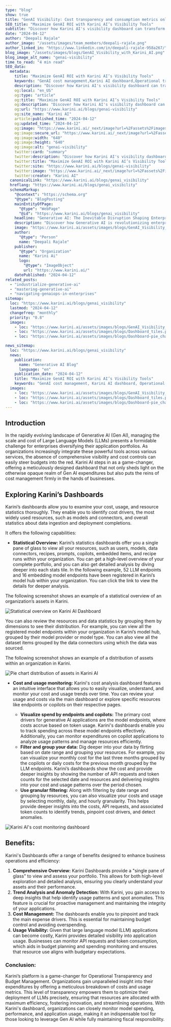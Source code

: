 ```yaml
---
type: "blog"
show: true
title: "GenAI Visibility: Cost transparency and consumption metrics only with Karini AI"
SEO_title: "Maximize GenAI ROI with Karini AI’s Visibility Tools"
subtitle: "Discover how Karini AI's visibility dashboard can transform your GenAI cost management, ensuring efficiency and transparency in operations."
date: "2024-04-12"
author: "Deepali Rajale"
author_image: "/assets/images/team_members/deepali-rajale.png"
author_linked_in: "https://www.linkedin.com/in/deepali-rajale-958a267/"
blog_image: "/assets/images/blogs/GenAI_Visibility_with_Karini_AI.png"
blog_image_alt_name: "genai-visibility"
time_to_read: "4 min read"
SEO_data:
  metadata:
    title: "Maximize GenAI ROI with Karini AI’s Visibility Tools"
    keywords: "GenAI cost management,Karini AI dashboard,Operational transparency,LLM budget control,AI resource monitoring"
    description: "Discover how Karini AI's visibility dashboard can transform your GenAI cost management, ensuring efficiency and transparency in operations."
    og:local: "en_US"
    og:type: "article"
    og:title: "Maximize GenAI ROI with Karini AI’s Visibility Tools"
    og:description: "Discover how Karini AI's visibility dashboard can transform your GenAI cost management, ensuring efficiency and transparency in operations."
    og:url: "https://www.karini.ai/blogs/genai-visibility"
    og:site_name: "Karini AI"
    article:published_time: "2024-04-12"
    og:updated_time: "2024-04-12"
    og:image: "https://www.karini.ai/_next/image?url=%2Fassets%2Fimages%2Fblogs%2FGenAI_Visibility_with_Karini_AI.png&w=640&q=75"
    og:image:secure_url: "https://www.karini.ai/_next/image?url=%2Fassets%2Fimages%2Fblogs%2FGenAI_Visibility_with_Karini_AI.png&w=640&q=75"
    og:image:width: "640"
    og:image:height: "640"
    og:image:alt: "genai-visibility"
    twitter:card: "summary"
    twitter:description: "Discover how Karini AI's visibility dashboard can transform your GenAI cost management, ensuring efficiency and transparency in operations."
    twitter:title: "Maximize GenAI ROI with Karini AI’s Visibility Tools"
    twitter:site: "https://www.karini.ai/blogs/genai-visibility"
    twitter:image: "https://www.karini.ai/_next/image?url=%2Fassets%2Fimages%2Fblogs%2FGenAI_Visibility_with_Karini_AI.png&w=640&q=75"
    twitter:creator: "Karini AI"
  canonicalLink: "https://www.karini.ai/blogs/genai_visibility"
  hreflang: "https://www.karini.ai/blogs/genai_visibility"
  schemaMarkup:
    "@context": "https://schema.org"
    "@type": "BlogPosting"
    mainEntityOfPage:
      "@type": "WebPage"
      "@id": "https://www.karini.ai/blogs/genai_visibility"
    headline: "Generative AI: The Inevitable Disruption Shaping Enterprise Landscapes"
    description: "Discover how Generative AI is revolutionizing enterprises, from marketing to R&D, and how Karini AI can be your ally in embracing this disruptive technology."
    image: "https://www.karini.ai/assets/images/blogs/GenAI_Visibility_with_Karini_AI.png"
    author:
      "@type": "Person"
      name: "Deepali Rajale"
    publisher:
      "@type": "Organization"
      name: "Karini Ai"
      logo:
        "@type": "ImageObject"
        url: "https://www.karini.ai/"
    datePublished: "2024-04-12"
related_posts:
  - "industrialize-generative-ai"
  - "mastering-generative-ai"
  - "navigating-genaiops-in-enterprises"
sitemap:
  loc: "https://www.karini.ai/blogs/genai_visibility"
  lastmod: "2024-04-12"
  changefreq: "monthly"
  priority: "0.8"
  images:
    - loc: "https://www.karini.ai/assets/images/blogs/GenAI_Visibility_with_Karini_AI.png"
    - loc: "https://www.karini.ai/assets/images/blogs/Dashboard_tiles.png"
    - loc: "https://www.karini.ai/assets/images/blogs/Dashboard-pie_charts.png"

news_sitemap:
  loc: "https://www.karini.ai/blogs/genai_visibility"
  news:
    publication:
      name: "Generative AI Blog"
      language: "en"
    publication_date: "2024-04-12"
    title: "Maximize GenAI ROI with Karini AI’s Visibility Tools"
    keywords: "GenAI cost management, Karini AI dashboard, Operational transparency, LLM budget control, AI resource monitoring"
  images:
    - loc: "https://www.karini.ai/assets/images/blogs/GenAI_Visibility_with_Karini_AI.png"
    - loc: "https://www.karini.ai/assets/images/blogs/Dashboard_tiles.png"
    - loc: "https://www.karini.ai/assets/images/blogs/Dashboard-pie_charts.png"
---
```


## Introduction

In the rapidly evolving landscape of Generative AI (Gen AI), managing the scale and cost of Large Language Models (LLMs) presents a formidable challenge for enterprises diversifying their application portfolios. As organizations increasingly integrate these powerful tools across various services, the absence of comprehensive visibility and cost controls can easily steer budgets into the red. Karini AI steps in as a game-changer, offering a meticulously designed dashboard that not only sheds light on the otherwise opaque realm of Gen AI expenditures but also puts the reins of cost management firmly in the hands of businesses.

## Exploring Karini’s Dashboards

Karini’s dashboards allow you to examine your cost, usage, and resource statistics thoroughly. They enable you to identify cost drivers, the most widely used resources, such as models and connectors, and overall statistics about data ingestion and deployment completions.

It offers the following capabilities:

- **Statistical Overview:**
  Karini’s statistics dashboards offer you a single pane of glass to view all your resources, such as users, models, data connectors, recipes, prompts, copilots, embedded items, and recipe runs within your organization. You can get a high-level overview of your complete portfolio, and you can also get detailed analysis by diving deeper into each stats tile. In the following example, 52 LLM endpoints and 16 embedding model endpoints have been registered in Karini’s model hub within your organization. You can click the link to view the details for deeper analysis.

The following screenshot shows an example of a statistical overview of an organization’s assets in Karini.

![Statistical overview on Karini AI Dashboard](/assets/images/blogs/Dashboard_tiles.png)

You can also review the resources and data statistics by grouping them by dimensions to see their distribution. For example, you can view all the registered model endpoints within your organization in Karini’s model hub, grouped by their model provider or model type. You can also view all the dataset items grouped by the data connectors using which the data was sourced.

The following screenshot shows an example of a distribution of assets within an organization in Karini.

![Pie chart distribution of assets in Karini AI](/assets/images/blogs/Dashboard-pie_charts.png)

- **Cost and usage monitoring:**
  Karini's cost analysis dashboard features an intuitive interface that allows you to easily visualize, understand, and monitor your cost and usage trends over time. You can review your usage and costs via the main dashboard or explore specific resources like endpoints or copilots on their respective pages.

  - **Visualize spend by endpoints and copilots:** The primary cost drivers for generative AI applications are the model endpoints, where costs accrue based on token usage. Karini's dashboards enable you to track spending across these model endpoints effectively. Additionally, you can monitor expenditures on copilot applications to analyze usage patterns and manage resources efficiently.
  - **Filter and group your data:** Dig deeper into your data by flirting based on date range and grouping your resources. For example, you can visualize your monthly cost for the last three months grouped by the copilots or daily costs for the previous month grouped by the LLM endpoints. Karini’s dashboards show the cost and provide deeper insights by showing the number of API requests and token counts for the selected date and resources and delivering insights into your cost and usage patterns over the period chosen.
  - **Use granular filtering:** Along with filtering by date range and grouping by resources, you can also visualize your costs and usage by selecting monthly, daily, and hourly granularity. This helps provide deeper insights into the costs, API requests, and associated token counts to identify trends, pinpoint cost drivers, and detect anomalies.

![Karini AI's cost monitoring dashboard](/gif/karini_ai_dashboards.gif)

## Benefits:

Karini's Dashboards offer a range of benefits designed to enhance business operations and efficiency:

1. **Comprehensive Overview:** Karini Dashboards provide a "single pane of glass" to view and assess your portfolio. This allows for both high-level exploration and detailed analysis, ensuring you clearly understand your assets and their performance.
2. **Trend Analysis and Anomaly Detection:** With Karini, you gain access to deep insights that help identify usage patterns and spot anomalies. This feature is crucial for proactive management and maintaining the integrity of your applications.
3. **Cost Management:** The dashboards enable you to pinpoint and track the main expense drivers. This is essential for maintaining budget control and avoiding overspending.
4. **Usage Visibility:** Given that large language model (LLM) applications can become costly, Karini provides detailed visibility into application usage. Businesses can monitor API requests and token consumption, which aids in budget planning and spending monitoring and ensures that resource use aligns with budgetary expectations.

### Conclusion:

Karini’s platform is a game-changer for Operational Transparency and Budget Management. Organizations gain unparalleled insight into their expenditures by offering a meticulous breakdown of costs and usage metrics. This level of transparency empowers them to optimize their deployment of LLMs precisely, ensuring that resources are allocated with maximum efficiency, fostering innovation, and streamlining operations. With Karini's dashboard, organizations can closely monitor model spending, performance, and application usage, making it an indispensable tool for those looking to leverage Gen AI while fully maintaining fiscal responsibility.
